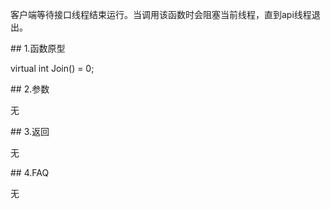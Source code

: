 <p>客户端等待接口线程结束运行。当调用该函数时会阻塞当前线程，直到api线程退出。</p>
<span class="anchor" id="56e9874b-c830-4ce8-89f0-9c778fd42ff5"></span>
## 1.函数原型
<p>virtual int Join() = 0;</p>
<span class="anchor" id="2a21d92d-ce43-4d64-ae67-7bc211e664f1"></span>
## 2.参数
<p>无</p>
<span class="anchor" id="417a3c91-1b8c-473a-b76b-3536442a81cb"></span>
## 3.返回
<p>无</p>
<span class="anchor" id="a8e482f6-68da-4621-a7b7-8f959d5f6282"></span>
## 4.FAQ
<p>无</p>
